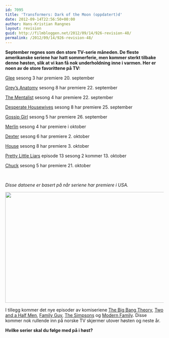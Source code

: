 ```yaml
---
id: 7095
title: 'Transformers: Dark of the Moon (oppdatert)d'
date: 2012-09-14T22:56:50+00:00
author: Hans-Kristian Rangnes
layout: revision
guid: http://filmbloggen.net/2012/09/14/926-revision-48/
permalink: /2012/09/14/926-revision-48/
---
```

**September regnes som den store TV-serie måneden. De fleste amerikanske seriene har hatt sommerferie, men kommer sterkt tilbake denne høsten, slik at vi kan få nok underholdning inne i varmen. Her er noen av de store favorittene på TV:**

[Glee](http://www.imdb.com/title/tt1327801/) sesong 3 har premiere 20. september

[Grey&#8217;s Anatomy](http://www.imdb.com/title/tt0413573/) sesong 8 har premiere 22. september

[The Mentalist](http://www.imdb.com/title/tt1196946/) sesong 4 har premiere 22. september

[Desperate Housewives](http://www.imdb.com/title/tt0410975/) sesong 8 har premiere 25. september

[Gossip Girl](http://www.imdb.com/title/tt0397442/) sesong 5 har premiere 26. september

[Merlin](http://www.imdb.com/title/tt1199099/) sesong 4 har premiere i oktober

[Dexter](http://www.imdb.com/title/tt0773262/) sesong 6 har premiere 2. oktober

[House](http://www.imdb.com/title/tt0412142/) sesong 8 har premiere 3. oktober

[Pretty Little Liars](http://www.imdb.com/title/tt1578873/) episode 13 sesong 2 kommer 13. oktober

[Chuck](http://www.imdb.com/title/tt0934814/) sesong 5 har premiere 21. oktober

&nbsp;

_Disse datoene er basert på når seriene har premiere i USA._

<a href="http://filmbloggen.net/2011/09/20/den-store-tv-serie-maneden/eileentv/" rel="attachment wp-att-929"><img class="alignnone size-large wp-image-929" src="http://filmbloggen.net/wp-content/uploads//2011/09/eileentv-620x353.jpg" alt="" width="620" height="353" /></a>

I tillegg kommer det nye episoder av komiseriene [The Big Bang Theory](http://www.imdb.com/title/tt0898266/), [Two and a Half Men](http://www.imdb.com/title/tt0369179/), [Family Guy](http://www.imdb.com/title/tt0182576/), [The Simpsons](http://www.imdb.com/title/tt0096697/) og [Modern Family](http://www.imdb.com/title/tt1442437/). Disse kommer nok rullende inn på norske TV skjermer utover høsten og neste år.

**Hvilke serier skal du følge med på i høst?**

&nbsp;